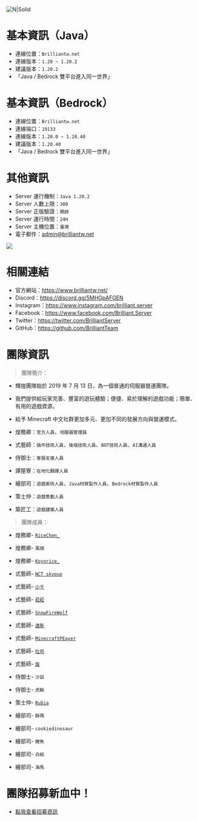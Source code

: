 ![ N|Solid ](https://www.brilliantw.net/img/關於輝煌/橫幅.png)

# 基本資訊（Java）
- 連線位置：` Brilliantw.net `
- 連線版本：` 1.20 ~ 1.20.2 `
- 建議版本：` 1.20.2 `
- 「Java / Bedrock 雙平台進入同一世界」

# 基本資訊（Bedrock）
- 連線位置：` Brilliantw.net `
- 連線端口：` 19133 `
- 連線版本：` 1.20.0 ~ 1.20.40 `
- 建議版本：` 1.20.40 `
- 「Java / Bedrock 雙平台進入同一世界」

# 其他資訊
- Server 運行機制：` Java 1.20.2 `
- Server 人數上限：` 300 `
- Server 正版驗證：` 開啟 `
- Server 運行時間：` 24H `
- Server 主機位置：` 臺灣 `
- 電子郵件：admin@brilliantw.net

<a href="https://www.mc-list.xyz/843/info" target="_blank"><img src="https://www.mc-list.xyz/banner/1-843.png" border="0"></a>

# 相關連結
- 官方網站：https://www.brilliantw.net/
- Discord：https://discord.gg/5MHGpAFGEN
- Instagram：https://www.instagram.com/brilliant.server
- Facebook：https://www.facebook.com/Brilliant.Server
- Twitter：https://twitter.com/BrilliantServer
- GitHub：https://github.com/BrilliantTeam

# 團隊資訊

> 團隊簡介：

- 輝煌團隊始於 2019 年 7 月 13 日，為一個普通的伺服器營運團隊。
- 我們提供給玩家完善、豐富的遊玩體驗；便捷、易於理解的遊戲功能；簡單、有用的遊戲資源，
- 給予 Minecraft 中文社群更加多元、更加不同的發展方向與營運模式。

- 煌務卿：` 官方人員 `、` 伺服器管理員 `

- 式藝師：` 插件技術人員 `、` 後端技術人員 `、` BOT技術人員 `、` AI溝通人員 `

- 侍御士：` 客服支援人員 `

- 譯屋寮：` 在地化翻譯人員 `

- 繪部司：` 遊戲美術人員 `、` Java材質製作人員 `、` Bedrock材質製作人員 `

- 策士仲：` 遊戲策劃人員 `

- 築匠工：` 遊戲建築人員 `


> 團隊成員：

- 煌務卿- [` RiceChen_ `](https://github.com/RICE0707)

- 煌務卿- ` 風城 `

- 煌務卿- [` Koyorice_ `](https://github.com/YTiceice)

- 式藝師- [` NCT skyouo `](https://github.com/NCT-skyouo)

- 式藝師- [` 小千 `](https://github.com/rDruTNT)

- 式藝師- [` 菘菘 `](https://github.com/SiongSng)

- 式藝師- [` SnowFireWolf `](https://github.com/SnowFireWolf)

- 式藝師- [` 達斯 `](https://github.com/DasCrystal)

- 式藝師- [` MinecraftPEayer `](https://github.com/MinecraftPEayer)

- 式藝師- [` 吐司 `](https://github.com/TUSZzzz)

- 式藝師- [` 旋 `](https://github.com/xuancat0208)

- 侍御士- ` 沙鼠 `

- 侍御士- ` 虎鯨 `

- 策士仲- [` Rubia `](https://github.com/Rubia7599)

- 繪部司- ` 酥瑪 `

- 繪部司- ` cookiedinosaur `

- 繪部司- ` 鯉魚 `

- 繪部司- ` 白紙 `

- 繪部司- ` 海馬 `

# 團隊招募新血中！
- <a href="https://www.brilliantw.net/成員招募">點我查看招募資訊</a>
